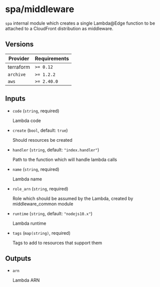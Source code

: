 # spa/middleware

`spa` internal module which creates a single Lambda@Edge function to be attached to a CloudFront distribution as middleware.

<!-- bin/docs -->

## Versions

| Provider | Requirements |
|-|-|
| terraform | `>= 0.12` |
| `archive` | `>= 1.2.2` |
| `aws` | `>= 2.40.0` |

## Inputs

* `code` (`string`, required)

    Lambda code

* `create` (`bool`, default: `true`)

    Should resources be created

* `handler` (`string`, default: `"index.handler"`)

    Path to the function which will handle lambda calls

* `name` (`string`, required)

    Lambda name

* `role_arn` (`string`, required)

    Role which should be assumed by the Lambda, created by middleware_common module

* `runtime` (`string`, default: `"nodejs10.x"`)

    Lambda runtime

* `tags` (`map(string)`, required)

    Tags to add to resources that support them



## Outputs

* `arn`

    Lambda ARN
